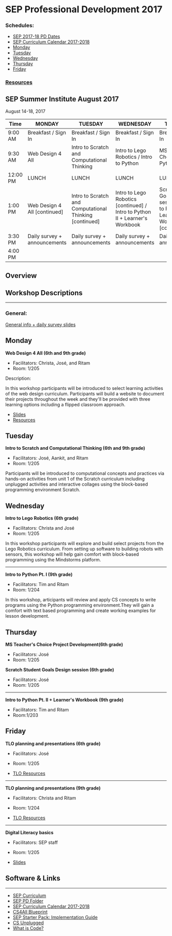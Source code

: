 # SEP Professional Development 2017

### Schedules:
* [SEP 2017-18 PD Dates](https://drive.google.com/open?id=0B3omYkYPfQ0ya2p6N2NpSndSb28)
* [SEP Curriculum Calendar 2017-2018](https://drive.google.com/open?id=1tnvlHdIT_-7ACauHstNih9gdVIMJRoN4MNj_qMnnzM4)
* [Monday](#monday)
* [Tuesday](#tuesday)
* [Wednesday](#wednesday)
* [Thursday](#thursday)
* [Friday](#friday)


### [Resources](#links)

## SEP Summer Institute August 2017
August 14-18, 2017

| Time | MONDAY | TUESDAY | WEDNESDAY | THURSDAY | FRIDAY
| -----|-------| ------- | --------| --------| --------|
| 9:00 AM |Breakfast / Sign In|Breakfast / Sign In|Breakfast / Sign In |Breakfast / Sign In|Breakfast / Sign In
9:30 AM |Web Design 4 All|Intro to Scratch and Computational Thinking |Intro to Lego Robotics / Intro to Python |MS Teacher's Choice / Intro to Python | TLO planning 
12:00 PM |LUNCH|LUNCH|LUNCH|LUNCH|LUNCH 
1:00 PM |Web Design 4 All [continued]|Intro to Scratch and Computational Thinking [continued] |Intro to Lego Robotics [continued] / Intro to Python II + Learner's Workbook |Scratch Student Goals Design session / Intro to Python II + Learner's Workbook [continued] |TLO teacher presentations / Digital Literacy basics
3:30 PM | Daily survey + announcements|Daily survey + announcements|Daily survey + announcements | Daily survey + announcements|Daily survey + announcements
4:00 PM | | | | |

## Overview

## Workshop Descriptions
***
###  General:
[General info + daily survey slides](https://drive.google.com/open?id=1Z6Dmu8_OfjGwPjy1s1UE2bYY992TnHBp-0DgvfnCI9g)

## <a name="monday">Monday</a>

**Web Design 4 All (6th and 9th grade)**
* Facilitators: Christa, José, and Ritam
* Room: 1/205

Description:

In this workshop participants will be introduced to select learning activities of the web design curriculum. Participants will build a website to document their projects throughout the week and they'll be provided with three learning options including a flipped classroom approach.

* [Slides](https://drive.google.com/open?id=1ydKCcWOZ7cbXUaOShNuqCs_5qVBSOf60ukThG5sd1P0)
* [Resources](https://drive.google.com/open?id=0B3omYkYPfQ0yamlzRndvc2x3MDg)

## <a name="tuesday">Tuesday</a>

**Intro to Scratch and Computational Thinking (6th and 9th grade)**
* Facilitators: José, Aankit, and Ritam
* Room: 1/205

Participants will be introduced to computational concepts and practices via hands-on activities from unit 1 of the Scratch curriculum including unplugged activities and interactive collages using the block-based programming environment Scratch. 

## <a name="wednesday">Wednesday</a>

**Intro to Lego Robotics (6th grade)**
* Facilitators: Christa and José 
* Room: 1/205

In this workshop participants will explore and build select projects from the Lego Robotics curriculum. From setting up software to building robots with sensors, this workshop will help gain comfort with block-based programming using the Mindstorms platform.

---

**Intro to Python Pt. I (9th grade)**
* Facilitators: Tim and Ritam
* Room: 1/204

In this workshop, articipants will review and apply CS concepts to write programs using the Python programming environment.They will gain a comfort with text based programming and create working examples for lesson development.

## <a name="thursday">Thursday</a>

**MS Teacher's Choice Project Development(6th grade)**
* Facilitators: José
* Room: 1/205

**Scratch Student Goals Design session (6th grade)**
* Facilitators: José
* Room: 1/205

---

**Intro to Python Pt. II + Learner's Workbook (9th grade)**
* Facilitators: Tim and Ritam 
* Room:1/203

## <a name="friday">Friday</a>

**TLO planning and presentations (6th grade)**
* Facilitators: José
* Room: 1/205

* [TLO Resources](https://drive.google.com/open?id=0B3omYkYPfQ0yaXZwSGhQNXJLOXM)

---

**TLO planning and presentations (9th grade)**
* Facilitators: Christa and Ritam
* Room: 1/204

* [TLO Resources](https://drive.google.com/open?id=0B3omYkYPfQ0yaXZwSGhQNXJLOXM)

---

**Digital Literacy basics**
* Facilitators: SEP staff
* Room: 1/205

* [Slides](https://docs.google.com/presentation/d/1kUK1-auiuAKJ2u6R-pgZSrfCslxlrAC8Ie56VKRu5WA/edit?usp=sharing)


## <a name="links">Software & Links</a>
***

*   [SEP Curriculum](https://drive.google.com/open?id=0B8D2ft9M8qQCamQwZGpJMEU2TEk)
* [SEP PD Folder](https://drive.google.com/open?id=0B8D2ft9M8qQCYXY2V3VndWNob0E)
*   [SEP Curriculum Calendar 2017-2018](https://drive.google.com/open?id=1tnvlHdIT_-7ACauHstNih9gdVIMJRoN4MNj_qMnnzM4)
*   [CS4All Blueprint](http://blueprint.cs4all.nyc/)
*   [SEP Starter Pack: Implementation Guide](https://drive.google.com/a/strongschools.nyc/file/d/0B1tN9SuyE6fxOHJOZkxsYURPRHc/view)
*   [CS Unplugged](http://csunplugged.org/)
*   [What is Code?](https://www.bloomberg.com/graphics/2015-paul-ford-what-is-code/)


